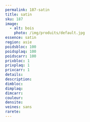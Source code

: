 ```yaml
---
permalink: 187-satin
title: satin
sku: 187
image: 
  - alt: bois
    photo: /img/produits/default.jpg
essence: satin
region: asie
poidsbloc: 100
poidsplaq: 100
poidscarr: 100
prixbloc: 1
prixplaq: 1
prixcarr: 1
details: 
description: 
dimbloc: 
dimplaq: 
dimcarr: 
couleur: 
densite: 
veines: sans
rarete: 
---
```

